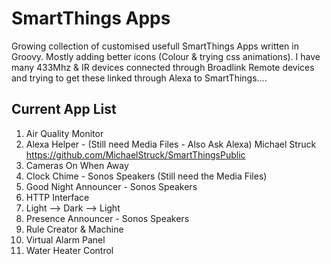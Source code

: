 # SmartThings Apps

Growing collection of customised usefull SmartThings Apps written in Groovy. Mostly adding better icons (Colour & trying css animations).
I have many 433Mhz & IR devices connected through Broadlink Remote devices and trying to get these linked through Alexa to SmartThings....


## Current App List

1.    Air Quality Monitor
2.    Alexa Helper - (Still need Media Files - Also Ask Alexa) Michael Struck https://github.com/MichaelStruck/SmartThingsPublic
3.    Cameras On When Away
4.    Clock Chime - Sonos Speakers (Still need the Media Files)
5.    Good Night Announcer - Sonos Speakers
6.    HTTP Interface
7.    Light --> Dark --> Light 
8.    Presence Announcer - Sonos Speakers
9.    Rule Creator & Machine
10.   Virtual Alarm Panel
11.   Water Heater Control

